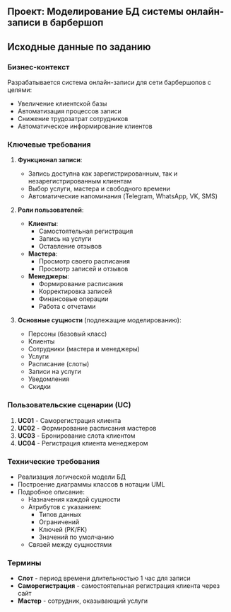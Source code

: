 ## Проект: Моделирование БД системы онлайн-записи в барбершоп

## Исходные данные по заданию

### Бизнес-контекст
Разрабатывается система онлайн-записи для сети барбершопов с целями:
- Увеличение клиентской базы
- Автоматизация процессов записи
- Снижение трудозатрат сотрудников
- Автоматическое информирование клиентов

### Ключевые требования
1. **Функционал записи**:
   - Запись доступна как зарегистрированным, так и незарегистрированным клиентам
   - Выбор услуги, мастера и свободного времени
   - Автоматические напоминания (Telegram, WhatsApp, VK, SMS)

2. **Роли пользователей**:
   - **Клиенты**:
     - Самостоятельная регистрация
     - Запись на услуги
     - Оставление отзывов
   - **Мастера**:
     - Просмотр своего расписания
     - Просмотр записей и отзывов
   - **Менеджеры**:
     - Формирование расписания
     - Корректировка записей
     - Финансовые операции
     - Работа с отчетами

3. **Основные сущности** (подлежащие моделированию):
   - Персоны (базовый класс)
   - Клиенты
   - Сотрудники (мастера и менеджеры)
   - Услуги
   - Расписание (слоты)
   - Записи на услуги
   - Уведомления
   - Скидки

### Пользовательские сценарии (UC)
1. **UC01** - Саморегистрация клиента
2. **UC02** - Формирование расписания мастеров
3. **UC03** - Бронирование слота клиентом
4. **UC04** - Регистрация клиента менеджером

### Технические требования
- Реализация логической модели БД
- Построение диаграммы классов в нотации UML
- Подробное описание:
  - Назначения каждой сущности
  - Атрибутов с указанием:
    - Типов данных
    - Ограничений
    - Ключей (PK/FK)
    - Значений по умолчанию
  - Связей между сущностями

### Термины
- **Слот** - период времени длительностью 1 час для записи
- **Саморегистрация** - самостоятельная регистрация клиента через сайт
- **Мастер** - сотрудник, оказывающий услуги
